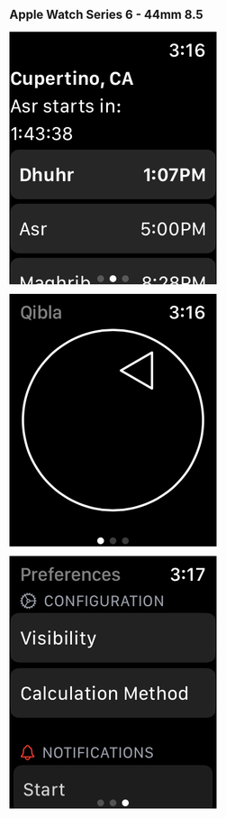 ## Apple Watch Series 6 - 44mm 8.5

![Today](0_today.png)

![Qibla Compass](1_qibla_compass.png)

![Preferences](2_preferences.png)

